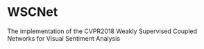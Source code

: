 # WSCNet
The implementation of the CVPR2018 Weakly Supervised Coupled Networks for Visual Sentiment Analysis
